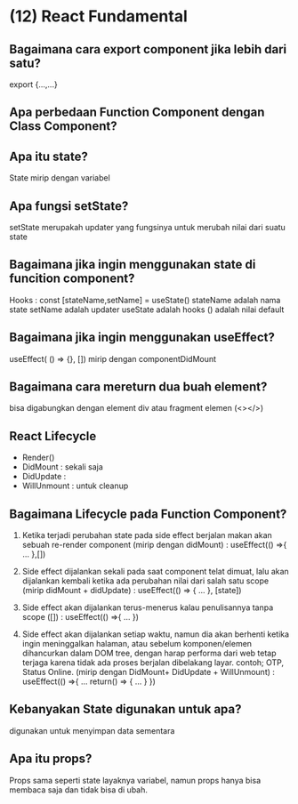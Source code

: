 # (12) React Fundamental

## Bagaimana cara export component jika lebih dari satu?

export {...,...}

## Apa perbedaan Function Component dengan Class Component?

## Apa itu state?

State mirip dengan variabel

## Apa fungsi setState?

setState merupakah updater yang fungsinya untuk merubah nilai dari suatu state

## Bagaimana jika ingin menggunakan state di funcition component?

Hooks : const [stateName,setName] = useState()
stateName adalah nama state
setName adalah updater
useState adalah hooks
() adalah nilai default

## Bagaimana jika ingin menggunakan useEffect?

useEffect( () => {}, []) mirip dengan componentDidMount

## Bagaimana cara mereturn dua buah element?

bisa digabungkan dengan element div atau fragment elemen (<></>)

## React Lifecycle

- Render()
- DidMount : sekali saja
- DidUpdate :
- WillUnmount : untuk cleanup

## Bagaimana Lifecycle pada Function Component?

1. Ketika terjadi perubahan state pada side effect berjalan makan akan sebuah re-render component (mirip dengan didMount) :
   useEffect(() =>{
   ...
   },[])

2. Side effect dijalankan sekali pada saat component telat dimuat, lalu akan dijalankan kembali ketika ada perubahan nilai dari salah satu scope (mirip didMount + didUpdate) :
    useEffect(() => {
        ...
    }, [state])

3. Side effect akan dijalankan terus-menerus kalau penulisannya tanpa scope ([]) :
   useEffect(() =>{
    ...
   })

4. Side effect akan dijalankan setiap waktu, namun dia akan berhenti ketika ingin meninggalkan halaman, atau sebelum komponen/elemen dihancurkan dalam DOM tree, dengan harap performa dari web tetap terjaga karena tidak ada proses berjalan dibelakang layar. contoh; OTP, Status Online. (mirip dengan DidMount+ DidUpdate + WillUnmount) :
   useEffect(() =>{
    ...
    return() => {
        ...
    }
   })

## Kebanyakan State digunakan untuk apa?
digunakan untuk menyimpan data sementara

## Apa itu props?
Props sama seperti state layaknya variabel, namun props hanya bisa membaca saja dan tidak bisa di ubah. 

##  